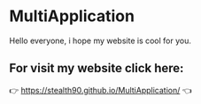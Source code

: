 # MultiApplication
Hello everyone, i hope my website is cool for you.

## For visit my website click here:
👉 https://stealth90.github.io/MultiApplication/ 👈
